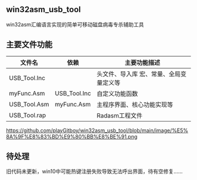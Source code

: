 ## win32asm_usb_tool
win32asm汇编语言实现的简单可移动磁盘病毒专杀辅助工具  


## 主要文件功能

| **文件名**   | **依赖**     | **主要功能描述**                         |
| ------------ | ------------ | ---------------------------------------- |
| USB_Tool.Inc |              | 头文件、导入库  宏、常量、全局变量定义等 |
| myFunc.Asm   | USB_Tool.Inc | 自定义功能函数                           |
| USB_Tool.Asm | myFunc.Asm   | 主程序界面、核心功能实现等               |
| USB_Tool.rap |              | Radasm工程文件                          |


https://github.com/playGitboy/win32asm_usb_tool/blob/main/image/%E5%8A%9F%E8%83%BD%E9%80%BB%E8%BE%91.png


## 待处理
旧代码未更新，win10中可能热键注册失败导致无法呼出界面，待有空修复……
